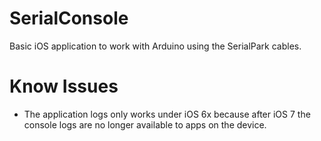 SerialConsole
=============

Basic iOS application to work with Arduino using the SerialPark cables.


Know Issues
==============

* The application logs only works under iOS 6x because after iOS 7 the console
  logs are no longer available to apps on the device.
